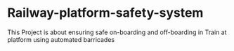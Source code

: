 # Railway-platform-safety-system
This Project is about ensuring safe on-boarding and off-boarding in Train at platform using automated barricades
